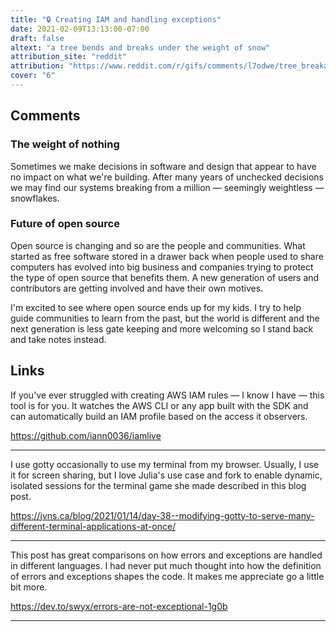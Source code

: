```yaml
---
title: "🔒 Creating IAM and handling exceptions"
date: 2021-02-09T13:13:00-07:00
draft: false
altext: "a tree bends and breaks under the weight of snow"
attribution_site: "reddit"
attribution: "https://www.reddit.com/r/gifs/comments/l7odwe/tree_breakage_under_snow_load/"
cover: "6"
---
```


## Comments

### The weight of nothing

Sometimes we make decisions in software and design that appear to have no impact on what we're building.
After many years of unchecked decisions we may find our systems breaking from a million — seemingly weightless — snowflakes.

### Future of open source

Open source is changing and so are the people and communities.
What started as free software stored in a drawer back when people used to share computers has evolved into big business and companies trying to protect the type of open source that benefits them.
A new generation of users and contributors are getting involved and have their own motives.

I'm excited to see where open source ends up for my kids.
I try to help guide communities to learn from the past, but the world is different and the next generation is less gate keeping and more welcoming so I stand back and take notes instead.

## Links

If you've ever struggled with creating AWS IAM rules — I know I have — this tool is for you.
It watches the AWS CLI or any app built with the SDK and can automatically build an IAM profile based on the access it observers.

https://github.com/iann0036/iamlive

---

I use gotty occasionally to use my terminal from my browser.
Usually, I use it for screen sharing, but I love Julia's use case and fork to enable dynamic, isolated sessions for the terminal game she made described in this blog post.

https://jvns.ca/blog/2021/01/14/day-38--modifying-gotty-to-serve-many-different-terminal-applications-at-once/

---

This post has great comparisons on how errors and exceptions are handled in different languages.
I had never put much thought into how the definition of errors and exceptions shapes the code.
It makes me appreciate go a little bit more.

https://dev.to/swyx/errors-are-not-exceptional-1g0b

---